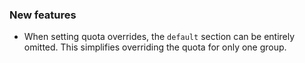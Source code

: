 ### New features

- When setting quota overrides, the `default` section can be entirely omitted. This simplifies overriding the quota for only one group.
